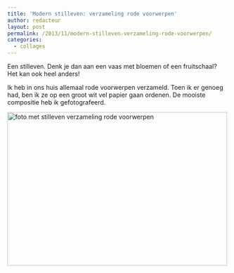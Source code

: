 ```yaml
---
title: 'Modern stilleven: verzameling rode voorwerpen'
author: redacteur
layout: post
permalink: /2013/11/modern-stilleven-verzameling-rode-voorwerpen/
categories:
  - collages
---
```

Een stilleven. Denk je dan aan een vaas met bloemen of een fruitschaal? Het kan ook heel anders!

Ik heb in ons huis allemaal rode voorwerpen verzameld. Toen ik er genoeg had, ben ik ze op een groot wit vel papier gaan ordenen. De mooiste compositie heb ik gefotografeerd.

<img class="aligncenter size-full wp-image-4928" src="http://www.schildertuin.nl/wordpress/wp-content/uploads/2013/11/foto_stilleven_rode_dingen.jpg" alt="foto met stilleven verzameling rode voorwerpen" width="500" height="350" />
